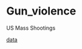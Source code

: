 # Gun_violence
US Mass Shootings

[data](https://raw.githubusercontent.com/NicJC/Gun_violence/main/guns.csv)
